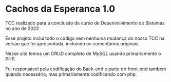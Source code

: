# Cachos da Esperanca 1.0
 TCC realizado para a conclusão de curso de Desenvolvimento de Sistemas no ano de 2022
 
 Esse projeto inclui todo o código sem nenhuma mudança do nosso TCC na versão que foi apresentada, incluindo os comentários originais.
 
 Nesse site temos um CRUD completo de MySQL usando primariamente o PHP.

 Fui responsável pela codificação do Back-end e parte do front-end também quando necessário, mas primariamente codificando com php.
